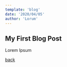 ```yaml
---
template: 'blog'
date: '2020/04/05'
author: 'Lorum'
---
```


## My First Blog Post
Lorem Ipsum

[back](/)